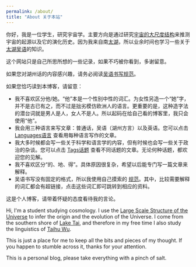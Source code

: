 ```yaml
---
permalink: /about/
title: "About 关于本站"
---
```


你好，我是一位学生，研究宇宙学。主要方向是通过研究[宇宙的大尺度结构](https://baike.baidu.com/item/%E5%AE%87%E5%AE%99%E5%A4%A7%E5%B0%BA%E5%BA%A6%E7%BB%93%E6%9E%84)来推测宇宙的起源以及它的演化历史。因为我来自南[太湖](https://baike.baidu.com/item/%E5%A4%AA%E6%B9%96/112298)，所以业余时间也学习一些关于[太湖吴语](https://baike.baidu.com/item/%E5%90%B4%E8%AF%AD%E5%A4%AA%E6%B9%96%E7%89%87)的知识。

这个网站只是自己所思所想的一些记录，如果不巧被你看到，多谢留意。

如果您对湖州话的内容感兴趣，请务必阅读[吴语书写规范](/format)。

如果您恰巧读到本博客，请留意：
* 我不喜欢区分他/她。“他”本是一个性别中性的词汇。为女性另造一个“她”字，并不是古已有之，而不过是拙劣模仿欧洲人的语言。更重要的是，这种造字法的潜台词就是男人是人，女人不是人。所以起码在给自己看的博客里，我只会使用“他”。
* 我会用三种语言来写文章：普通话，吴语（湖州方言）以及英语。您可以点击 [Languages语言](../../categories) 查看用每种语言写作的文章。
* 我大多时候都会写一些关于科学和语言学的内容，但有时候也会写一些关于政治的杂谈。您可以点击 [Tags话题](../../tags) 查看不同话题的文章。无论何种话题，都欢迎您的见解。
* 我不喜欢区分“的、地、得”。具体原因很复杂，希望以后能专门写一篇文章来解释。
* 吴语书写没有固定的格式，所以我使用自己摸索的 [规范](../../format)。其中，比较需要解释的词汇都会有超链接，点击这些词汇即可跳转到相应的资料。

这是个人博客，请带着怀疑的态度看待我的言论。

Hi, I'm a student studying cosmology. I use the [Large Scale Structure of the Universe](https://en.wikipedia.org/wiki/Observable_universe#Large-scale_structure) to infer the origin and the evolution of the Universe. I come from the southern shore of [Lake Tai](https://en.wikipedia.org/wiki/Lake_Tai), and therefore in my free time I also study the linguistics of [Taihu Wu](https://en.wikipedia.org/wiki/Taihu_Wu).

This is just a place for me to keep all the bits and pieces of my thought. If you happen to stumble across it, thanks for your attention.

This is a personal blog, please take everything with a pinch of salt.
